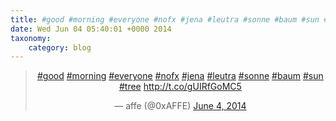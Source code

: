 ```yaml
---
title: #good #morning #everyone #nofx #jena #leutra #sonne #baum #sun #tree http://t.co/gUIRfGoMC5
date: Wed Jun 04 05:40:01 +0000 2014
taxonomy:
    category: blog
---
```

<blockquote class="twitter-tweet" align="center" width="350"><p lang="und" dir="ltr"><a href="https://twitter.com/hashtag/good?src=hash">#good</a> <a href="https://twitter.com/hashtag/morning?src=hash">#morning</a> <a href="https://twitter.com/hashtag/everyone?src=hash">#everyone</a> <a href="https://twitter.com/hashtag/nofx?src=hash">#nofx</a> <a href="https://twitter.com/hashtag/jena?src=hash">#jena</a> <a href="https://twitter.com/hashtag/leutra?src=hash">#leutra</a> <a href="https://twitter.com/hashtag/sonne?src=hash">#sonne</a> <a href="https://twitter.com/hashtag/baum?src=hash">#baum</a> <a href="https://twitter.com/hashtag/sun?src=hash">#sun</a> <a href="https://twitter.com/hashtag/tree?src=hash">#tree</a> <a href="http://t.co/gUIRfGoMC5">http://t.co/gUIRfGoMC5</a></p>&mdash; affe (@0xAFFE) <a href="https://twitter.com/0xAFFE/status/474062998123053057">June 4, 2014</a></blockquote>
